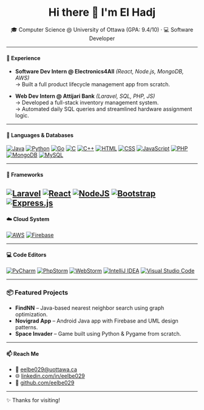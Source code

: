 <h1 align="center">Hi there 👋 I'm El Hadj</h1>

<p align="center">
  🎓 Computer Science @ University of Ottawa (GPA: 9.4/10) · 💻 Software Developer
</p>

---

#### 💼 Experience

- **Software Dev Intern @ Electronics4All** *(React, Node.js, MongoDB, AWS)*  
  → Built a full product lifecycle management app from scratch.

- **Web Dev Intern @ Attijari Bank** *(Laravel, SQL, PHP, JS)*  
  → Developed a full-stack inventory management system.  
  → Automated daily SQL queries and streamlined hardware assignment logic.

---

#### 🧰 Languages & Databases

[![Java](https://img.shields.io/badge/Java-%23ED8B00.svg?logo=openjdk&logoColor=white)](#) 
[![Python](https://img.shields.io/badge/Python-3776AB?logo=python&logoColor=fff)](#)
[![Go](https://img.shields.io/badge/Go-%2300ADD8.svg?&logo=go&logoColor=white)](#)
[![C](https://img.shields.io/badge/C-00599C?logo=c&logoColor=white)](#)
[![C++](https://img.shields.io/badge/C++-%2300599C.svg?logo=c%2B%2B&logoColor=white)](#)
[![HTML](https://img.shields.io/badge/HTML-%23E34F26.svg?logo=html5&logoColor=white)](#)
[![CSS](https://img.shields.io/badge/CSS-639?logo=css&logoColor=fff)](#)
[![JavaScript](https://img.shields.io/badge/JavaScript-F7DF1E?logo=javascript&logoColor=000)](#)
[![PHP](https://img.shields.io/badge/php-%23777BB4.svg?&logo=php&logoColor=white)](#)
[![MongoDB](https://img.shields.io/badge/MongoDB-%234ea94b.svg?logo=mongodb&logoColor=white)](#)
[![MySQL](https://img.shields.io/badge/MySQL-4479A1?logo=mysql&logoColor=fff)](#)

---

#### 🧠 Frameworks
[![Laravel](https://img.shields.io/badge/Laravel-%23FF2D20.svg?logo=laravel&logoColor=white)](#)
[![React](https://img.shields.io/badge/React-%2320232a.svg?logo=react&logoColor=%2361DAFB)](#)
[![NodeJS](https://img.shields.io/badge/Node.js-6DA55F?logo=node.js&logoColor=white)](#)
[![Bootstrap](https://img.shields.io/badge/Bootstrap-7952B3?logo=bootstrap&logoColor=fff)](#)
[![Express.js](https://img.shields.io/badge/Express.js-%23404d59.svg?logo=express&logoColor=%2361DAFB)](#)
---

#### ☁️ Cloud System

[![AWS](https://custom-icon-badges.demolab.com/badge/AWS-%23FF9900.svg?logo=aws&logoColor=white)](#)
[![Firebase](https://img.shields.io/badge/Firebase-039BE5?logo=Firebase&logoColor=white)](#)

---
#### 💻 Code Editors
[![PyCharm](https://img.shields.io/badge/PyCharm-000?logo=pycharm&logoColor=fff)](#)
[![PhpStorm](https://img.shields.io/badge/PhpStorm-000?logo=phpstorm&logoColor=fff)](#)
[![WebStorm](https://img.shields.io/badge/WebStorm-000?logo=webstorm&logoColor=fff)](#)
[![IntelliJ IDEA](https://img.shields.io/badge/IntelliJIDEA-000000.svg?logo=intellij-idea&logoColor=white)](#)
[![Visual Studio Code](https://custom-icon-badges.demolab.com/badge/Visual%20Studio%20Code-0078d7.svg?logo=vsc&logoColor=white)](#)

---

### 📦 Featured Projects

- **FindNN** – Java-based nearest neighbor search using graph optimization.  
- **Novigrad App** – Android Java app with Firebase and UML design patterns.  
- **Space Invader** – Game built using Python & Pygame from scratch.

---

#### 📫 Reach Me

- 📧 [eelbe029@uottawa.ca](mailto:eelbe029@uottawa.ca)
- 🌐 [linkedin.com/in/eelbe029](https://linkedin.com/in/eelbe029)
- 🔗 [github.com/eelbe029](https://github.com/eelbe029)

---

✨ Thanks for visiting!

